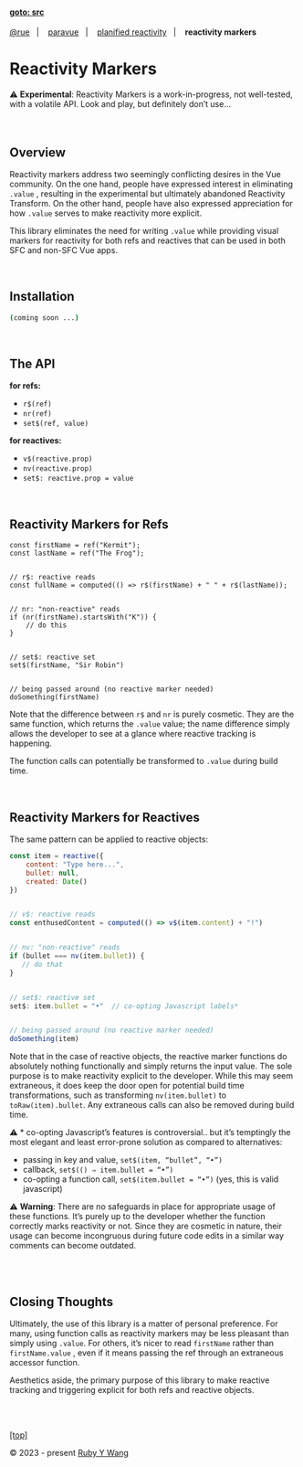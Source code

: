 #### [goto: src](https://github.com/ruby-cube/rue/tree/main/packages/paravue)
[@rue](https://github.com/ruby-cube/rue#goto-src)  &nbsp;&nbsp;|&nbsp; &nbsp;  [paravue](https://github.com/ruby-cube/rue/tree/main/packages/paravue#goto-src)  &nbsp;&nbsp;|&nbsp; &nbsp; [planified reactivity](https://github.com/ruby-cube/rue/tree/main/packages/paravue/docs/planified-reactivity.md#goto-src)  &nbsp;&nbsp;|&nbsp; &nbsp; **reactivity markers**
# Reactivity Markers

<aside>
⚠️ <b>Experimental</b>: Reactivity Markers is a work-in-progress, not well-tested, with a volatile API. Look and play, but definitely don’t use…
</aside>
<br/>
<br/>

## Overview

Reactivity markers address two seemingly conflicting desires in the Vue community. On the one hand, people have expressed interest in eliminating `.value` , resulting in the experimental but ultimately abandoned Reactivity Transform. On the other hand, people have also expressed appreciation for how `.value` serves to make reactivity more explicit.

This library eliminates the need for writing `.value` while providing visual markers for reactivity for both refs and reactives that can be used in both SFC and non-SFC Vue apps.

<br/>

## Installation

```bash
(coming soon ...)
```
</br>

## The API

**for refs:**
- `r$(ref)`
- `nr(ref)`
- `set$(ref, value)`

**for reactives:**
- `v$(reactive.prop)`
- `nv(reactive.prop)`
- `set$: reactive.prop = value`

<br/>

## Reactivity Markers for Refs

```tsx
const firstName = ref("Kermit");
const lastName = ref("The Frog");


// r$: reactive reads
const fullName = computed(() => r$(firstName) + " " + r$(lastName));


// nr: "non-reactive" reads
if (nr(firstName).startsWith("K")) {
    // do this
}


// set$: reactive set
set$(firstName, "Sir Robin")


// being passed around (no reactive marker needed)
doSomething(firstName)
```

Note that the difference between `r$` and `nr` is purely cosmetic. They are the same function, which returns the `.value` value; the name difference simply allows the developer to see at a glance where reactive tracking is happening.

The function calls can potentially be transformed to `.value` during build time.

<br/>

## Reactivity Markers for Reactives

The same pattern can be applied to reactive objects:

```jsx
const item = reactive({
    content: "Type here...",
    bullet: null,
    created: Date()
})


// v$: reactive reads
const enthusedContent = computed(() => v$(item.content) + "!")


// nv: "non-reactive" reads
if (bullet === nv(item.bullet)) {
   // do that
}


// set$: reactive set
set$: item.bullet = "•"  // co-opting Javascript labels*


// being passed around (no reactive marker needed)
doSomething(item)
```

Note that in the case of reactive objects, the reactive marker functions do absolutely nothing functionally and simply returns the input value. The sole purpose is to make reactivity explicit to the developer. While this may seem extraneous, it does keep the door open for potential build time transformations, such as transforming `nv(item.bullet)` to `toRaw(item).bullet`. Any extraneous calls can also be removed during build time.

⚠️ * co-opting Javascript’s features is controversial.. but it’s temptingly the most elegant and least error-prone solution as compared to alternatives:
- passing in key and value, `set$(item, “bullet”, “•”)`
- callback, `set$(() ⇒ item.bullet = “•”)` 
- co-opting a function call, `set$(item.bullet = “•”)` (yes, this is valid javascript)

⚠️ **Warning**: There are no safeguards in place for appropriate usage of these functions. It’s purely up to the developer whether the function correctly marks reactivity or not. Since they are cosmetic in nature, their usage can become incongruous during future code edits in a similar way comments can become outdated.

<br/>
<br/> 

## Closing Thoughts

Ultimately, the use of this library is a matter of personal preference. For many, using function calls as reactivity markers may be less pleasant than simply using `.value`. For others, it’s nicer to read `firstName` rather than `firstName.value` , even if it means passing the ref through an extraneous accessor function. 

Aesthetics aside, the primary purpose of this library to make reactive tracking and triggering explicit for both refs and reactive objects.

<br/>
<br/>

[[top]](https://github.com/ruby-cube/rue/tree/main/packages/paravue/docs/reactivity-markers.md#goto-src)

© 2023 - present [Ruby Y Wang](https://github.com/ruby-cube)